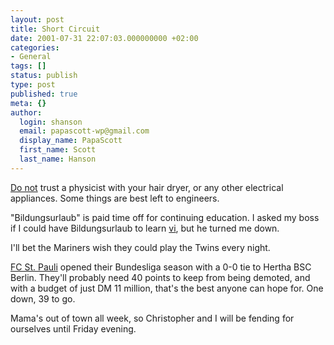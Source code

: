```yaml
---
layout: post
title: Short Circuit
date: 2001-07-31 22:07:03.000000000 +02:00
categories:
- General
tags: []
status: publish
type: post
published: true
meta: {}
author:
  login: shanson
  email: papascott-wp@gmail.com
  display_name: PapaScott
  first_name: Scott
  last_name: Hanson
---
```

<p><a href="http://andrea.editthispage.com/2001/07/30">Do not</a> trust a physicist with your hair dryer, or any other electrical appliances. Some things are best left to engineers.</p>
<p>"Bildungsurlaub" is paid time off for continuing education. I asked my boss if I could have Bildungsurlaub to learn <a href="http://www.vim.org">vi</a>, but he turned me down.</p>
<p>I'll bet the Mariners wish they could play the Twins every night.</p>
<p><a href="http://www.fcstpauli.de">FC St. Pauli</a> opened their Bundesliga season with a 0-0 tie to Hertha BSC Berlin. They'll probably need 40 points to keep from being demoted, and with a budget of just DM 11 million, that's the best anyone can hope for. One down, 39 to go.</p>
<p>Mama's out of town all week, so Christopher and I will be fending for ourselves until Friday evening.</p>
